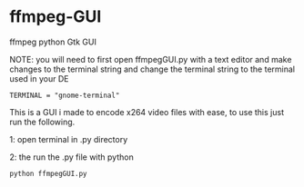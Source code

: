 # ffmpeg-GUI
ffmpeg python Gtk GUI 

NOTE: you will need to first open ffmpegGUI.py with a text editor and make changes to the terminal string and change the terminal string to the terminal used in your DE 

    TERMINAL = "gnome-terminal"

This is a GUI i made to encode x264 video files with ease, to use this just run the following.

1: open terminal in .py directory

2: the run the .py file with python

    python ffmpegGUI.py
